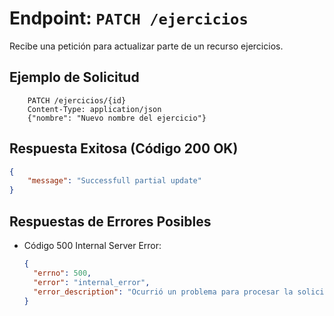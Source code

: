 # Endpoint: `PATCH /ejercicios`

Recibe una petición para actualizar parte de un recurso ejercicios.

## Ejemplo de Solicitud
```http
    PATCH /ejercicios/{id}
    Content-Type: application/json
    {"nombre": "Nuevo nombre del ejercicio"}
```

## Respuesta Exitosa (Código 200 OK)
```json
{
    "message": "Successfull partial update"
}
```

## Respuestas de Errores Posibles
- Código 500 Internal Server Error:
  ```json
  {
    "errno": 500,
    "error": "internal_error",
    "error_description": "Ocurrió un problema para procesar la solicitud"
  }
  ``` 